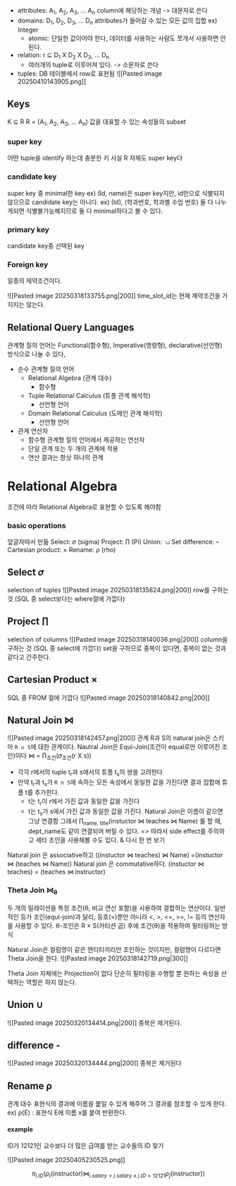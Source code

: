 - attributes: A<sub>1</sub>, A<sub>2</sub>, A<sub>3</sub>, ... A<sub>n</sub> column에 해당하는 개념 -> 대문자로 쓴다
- domains: D<sub>1</sub>, D<sub>2</sub>, D<sub>3</sub>, ... D<sub>n</sub> attributes가 들어갈 수 있는 모든 값의 집합 ex) Integer
	- atomic: 단일한 값이어야 한다, 데이터를 사용하는 사람도 쪼개서 사용하면 안된다.
- relation: r ⊆ D<sub>1</sub> X D<sub>2</sub> X D<sub>3</sub>, ... D<sub>n</sub> 
	- 여러개의 tuple로 이루어져 있다. ->  소문자로 쓴다
- tuples: DB 테이블에서 row로 표현됨
![[Pasted image 20250410143905.png]]
## Keys
K ⊆ R
R = (A<sub>1</sub>, A<sub>2</sub>, A<sub>3</sub>, ... A<sub>n</sub>)
값을 대표할 수 있는 속성들의 subset
### super key
어떤 tuple을 identify 하는데 충분한 키
사실 R 자체도 super key다
### candidate key
super key 중 minimal한 key
ex) (Id, name)은 super key지만, id만으로 식별되지 않으므로 candidate key는 아니다.
ex) (Id), (학과번호, 학과별 수업 번호) 둘 다 나누게되면 식별불가능해지므로 둘 다 minimal하다고 볼 수 있다.
### primary key
candidate key중 선택된 key
### Foreign key
일종의 제약조건이다.

![[Pasted image 20250318133755.png|200]]
time_slot_id는 현재 제약조건을 가지지는 않는다.
## Relational Query Languages
관계형 질의 언어는 Functional(함수형), Imperative(명령형), declarative(선언형) 방식으로 나눌 수 있다,
- 순수 관계형 질의 언어
	- Relational Algebra (관계 대수)
		- 함수형
	- Tuple Relational Calculus (튜플 관계 해석학)
		- 선언형 언어
	- Domain Relational Calculus (도메인 관계 해석학)
		- 선언형 언어
- 관계 연산자
	- 함수형 관계형 질의 언어에서 제공하는 연산자
	- 단일 관계 또는 두 개의 관계에 적용
	- 연산 결과는 항상 하나의 관계
# Relational Algebra
조건에 따라 Relational Algebra로 표현할 수 있도록 해야함
### basic operations
앞글자따서 만듦
Select: 𝜎 (sigma)
Project: ∏ (Pi)
Union:  ∪
Set difference: –
Cartesian product: ×
Rename: ρ (rho)
## Select 𝜎
selection of tuples
![[Pasted image 20250318135824.png|200]]
row를 구하는 것 (SQL 중 select보다는 where절에 가깝다)
## Project ∏
selection of columns
![[Pasted image 20250318140036.png|200]]
column을 구하는 것 (SQL 중 select에 가깝다)
set을 구하므로 중복이 있다면, 중복이 없는 것과 같다고 간주한다.
## Cartesian Product ×
SQL 중 FROM 절에 가깝다
![[Pasted image 20250318140842.png|200]]
## Natural Join ⋈
![[Pasted image 20250318142457.png|200]]
관계 R과 S의 natural join은 스키마 `R ∪ S`에 대한 관계이다.
Nautral Join은 Equi-Join(조건이 equal로만 이루어진 조인)이다
⋈ = ∏<sub>조건</sub>(𝜎<sub>조건</sub>(r X s))
- 각각 r에서의 tuple t<sub>r</sub>과 s에서의 튜플 t<sub>s</sub>의 쌍을 고려한다
- 만약 t<sub>r</sub>과 t<sub>s</sub>가 `R ∩ S`에 속하는 모든 속성에서 동일한 값을 가진다면 결과 집합에 튜플 t를 추가한다.
	- t는 t<sub>r</sub>이 r에서 가진 값과 동일한 값을 가진다
	- t는 t<sub>s</sub>가 s에서 가진 값과 동일한 값을 가진다.
Natural Join은 이름이 같으면 그냥 연결함
그래서 ∏<sub>name, title</sub>(instuctor ⋈ teaches ⋈ Name)
를 할 때, dept_name도 같이 연결되어 버릴 수 있다.
=> 따라서 side effect를 주의하고 세타 조인을 사용해볼 수도 있다.
& 다시 한 번 보기

Natural join 은 associative하고
((instuctor ⋈ teaches) ⋈ Name) =(instuctor ⋈ (teaches ⋈ Name))
Natural join 은 commutative하다.
(instuctor ⋈ teaches) = (teaches ⋈ instructor)
### Theta Join ⋈<sub>θ</sub>
두 개의 릴레이션을 특정 조건(θ, 비교 연산 포함)을 사용하여 결합하는 연산이다. 
일반적인 등가 조인(equi-join)과 달리, 등호(=)뿐만 아니라 <, >, <=, >=, != 등의 연산자를 사용할 수 있다.
θ-조인은 R × S(카티션 곱) 후에 조건(θ)을 적용하여 필터링하는 방식

Natural Join은 컬럼명이 같은 엔티티끼리만 조인하는 것이지만, 컬럼명이 다르다면 Theta Join을 한다.
![[Pasted image 20250318142719.png|300]]

Theta Join 자체에는 Projection이 없다
단순히 필터링을 수행할 뿐 원하는 속성을 선택하는 역할은 하지 않는다.
## Union ∪
![[Pasted image 20250320134414.png|200]]
중복은 제거된다.
## difference -
![[Pasted image 20250320134444.png|200]]
중복은 제거된다
## Rename ρ
관계 대수 표현식의 결과에 이름을 붙일 수 있게 해주어 그 결과를 참조할 수 있게 한다.
ex) ρ(E) : 표현식 E에 이름 x를 붙여 반환한다.
#### example
ID가 12121인 교수보다 더 많은 급여를 받는 교수들의 ID 찾기

![[Pasted image 20250405230525.png]]

$$
\pi_{i.ID} \left( \rho_i(\text{instructor}) \Join_{i.salary > j.salary \wedge j.ID = 12121} \rho_j(\text{instructor}) \right)
$$
